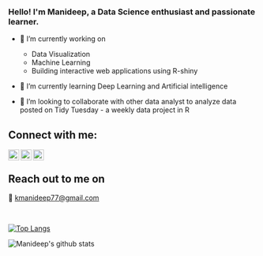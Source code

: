 ### Hello! I'm Manideep, a Data Science enthusiast and passionate learner.
- 🔭 I’m currently working on
  - Data Visualization
  - Machine Learning 
  - Building interactive web applications using R-shiny
  
- 🌱 I’m currently learning Deep Learning and Artificial intelligence

- 👯 I’m looking to collaborate with other data analyst to analyze data posted on Tidy Tuesday - a weekly data project in R


## Connect with me:
[<img align="left" alt="Manideep K | LinkedIn" width="22px" src="https://cdn.jsdelivr.net/npm/simple-icons@v3/icons/linkedin.svg" />][linkedin]
[<img align="left" alt="Manideep K | Hacker Earth" width="22px" src="https://cdn.jsdelivr.net/npm/simple-icons@3.3.0/icons/hackerearth.svg" />][HackerEarth]
[<img align="left" alt="Manideep K | Hacker Rank" width="22px" src="https://cdn.jsdelivr.net/npm/simple-icons@3.3.0/icons/hackerrank.svg" />][HackerRank]

<br />

## Reach out to me on
:e-mail: kmanideep77@gmail.com

<br />


[![Top Langs](https://github-readme-stats.vercel.app/api/top-langs/?username=ManideepDs&layout=compact)](https://github.com/ManideepDs/github-readme-stats)


![Manideep's github stats](https://github-readme-stats.vercel.app/api?username=ManideepDs&hide=contribs&show_icons=true&hide_border=true,prs)

[linkedin]: https://www.linkedin.com/in/manideep77/
[HackerEarth]: https://www.hackerearth.com/@kmanideep77
[HackerRank]: https://www.hackerrank.com/kmanideep77
